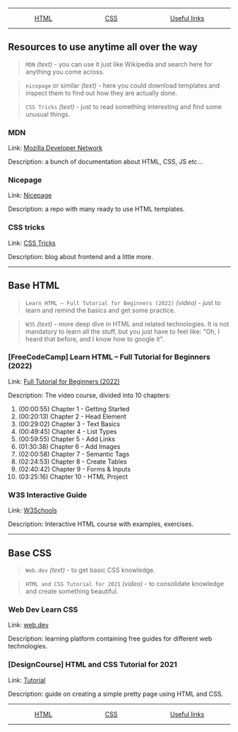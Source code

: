 <style>
.nav {
    display: flex;
    justify-content: space-around;
    flex-wrap: wrap;
}

.nav a {
    white-space: nowrap;
}
</style>

<hr>
<p class="nav"><a href="#html">HTML</a><a href="#css">CSS</a><a href="#useful">Useful links</a></p>
<hr>

## Resources to use anytime all over the way
<span id="useful"></span>
> `MDN` _(text)_ - you can use it just like
Wikipedia and search here for anything you come across.

> `nicepage` or similar _(text)_ - here you could download templates and inspect them
to find out how they are actually done.

> `CSS Tricks` _(text)_ - just to read something interesting and find some unusual things.

### MDN
Link: <a href="https://developer.mozilla.org/en-US/">Mozilla Developer Network</a>

Description: a bunch of documentation about HTML, CSS, JS etc...

### Nicepage
Link: <a href="https://nicepage.com/html-templates">Nicepage</a>

Description: a repo with many ready to use HTML templates.

### CSS tricks
Link: <a href="https://css-tricks.com/">CSS Tricks</a>

Description: blog about frontend and a little more.

<hr>

## Base HTML
<span id="html"></span>
> `Learn HTML – Full Tutorial for Beginners (2022)` _(video)_ - just to learn and remind the basics and get some practice.

> `W3S` _(text)_ - more deep dive in HTML and related technologies.
It is not mandatory to learn all the stuff,
but you just have to feel like: "Oh, I heard that before, and I know how to google it".

### [FreeCodeCamp] Learn HTML – Full Tutorial for Beginners (2022)
Link: <a href="https://www.youtube.com/watch?v=kUMe1FH4CHE">Full Tutorial for Beginners (2022)</a>

Description:
The video course, divided into 10 chapters:
1. (00:00:55) Chapter 1 - Getting Started
2. (00:20:13) Chapter 2 - Head Element
3. (00:29:02) Chapter 3 - Text Basics
4. (00:49:45) Chapter 4 - List Types
5. (00:59:55) Chapter 5 - Add Links
6. (01:30:38) Chapter 6 - Add Images
7. (02:00:58) Chapter 7 - Semantic Tags
8. (02:24:53) Chapter 8 - Create Tables
9. (02:40:42) Chapter 9 - Forms & Inputs
10. (03:25:16) Chapter 10 - HTML Project

### W3S Interactive Guide
Link: <a href="https://www.w3schools.com/html/default.asp">W3Schools</a>

Description:
Interactive HTML course with examples, exercises.

<hr>

## Base CSS
<span id="css"></span>
> `Web.dev` _(text)_ - to get basic CSS knowledge.

> `HTML and CSS Tutorial for 2021` _(video)_ - to consolidate knowledge and create something beautiful.

### Web Dev Learn CSS

Link: <a href="https://web.dev/learn/css/">web.dev</a>

Description: learning platform containing free guides for different web technologies.

### [DesignCourse] HTML and CSS Tutorial for 2021

Link: <a href="https://www.youtube.com/watch?v=D-h8L5hgW-w&t=5451s">Tutorial</a>

Description: guide on creating a simple pretty page using HTML and CSS.

<hr>
<p class="nav"><a href="#html">HTML</a><a href="#css">CSS</a><a href="#useful">Useful links</a></p>
<hr>

